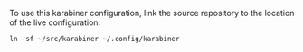 To use this karabiner configuration, link the source repository to the location of the live configuration:

``` shell
ln -sf ~/src/karabiner ~/.config/karabiner
```
